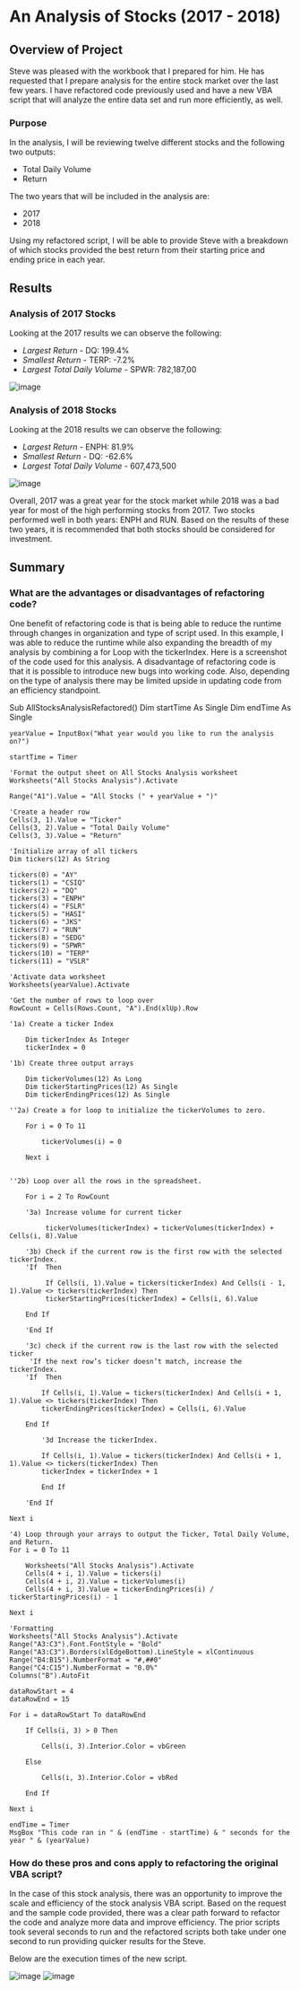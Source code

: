 # An Analysis of Stocks (2017 - 2018)

## Overview of Project
Steve was pleased with the workbook that I prepared for him. He has requested that I prepare analysis for the entire stock market over the last few years.
I have refactored code previously used and have a new VBA script that will analyze the entire data set and run more efficiently, as well.

### Purpose
In the analysis, I will be reviewing twelve different stocks and the following two outputs:

- Total Daily Volume
- Return

The two years that will be included in the analysis are: 

- 2017
- 2018

Using my refactored script, I will be able to provide Steve with a breakdown of which stocks provided the best return from their starting price and ending price in each year.

 
## Results
### Analysis of 2017 Stocks
Looking at the 2017 results we can observe the following:

-	*Largest Return* - DQ: 199.4%
-	*Smallest Return* - TERP: -7.2%
-	*Largest Total Daily Volume* - SPWR: 782,187,00

![image](https://github.com/jb-ut/stock-analysis/blob/main/VBA_Challenge_2017-AllStocksAnalysis.PNG)

### Analysis of 2018 Stocks
Looking at the 2018 results we can observe the following:

-	*Largest Return* - ENPH: 81.9%
-	*Smallest Return* - DQ: -62.6%
-	*Largest Total Daily Volume* - 607,473,500

![image](https://github.com/jb-ut/stock-analysis/blob/main/VBA_Challenge_2018-AllStocksAnalysis.PNG)

Overall, 2017 was a great year for the stock market while 2018 was a bad year for most of the high performing stocks from 2017. Two stocks performed well in both years: ENPH and RUN.
Based on the results of these two years, it is recommended that both stocks should be considered for investment. 
## Summary

### What are the advantages or disadvantages of refactoring code? 
One benefit of refactoring code is that is being able to reduce the runtime through changes in organization and type of script used. In this example, I was able to reduce the runtime while also expanding the breadth of my analysis by combining a for Loop with the tickerIndex.
Here is a screenshot of the code used for this analysis.
A disadvantage of refactoring code is that it is possible to introduce new bugs into working code. Also, depending on the type of analysis there may be limited upside in updating code from an efficiency standpoint. 

Sub AllStocksAnalysisRefactored()
    Dim startTime As Single
    Dim endTime  As Single

    yearValue = InputBox("What year would you like to run the analysis on?")

    startTime = Timer
    
    'Format the output sheet on All Stocks Analysis worksheet
    Worksheets("All Stocks Analysis").Activate
    
    Range("A1").Value = "All Stocks (" + yearValue + ")"
    
    'Create a header row
    Cells(3, 1).Value = "Ticker"
    Cells(3, 2).Value = "Total Daily Volume"
    Cells(3, 3).Value = "Return"

    'Initialize array of all tickers
    Dim tickers(12) As String
    
    tickers(0) = "AY"
    tickers(1) = "CSIQ"
    tickers(2) = "DQ"
    tickers(3) = "ENPH"
    tickers(4) = "FSLR"
    tickers(5) = "HASI"
    tickers(6) = "JKS"
    tickers(7) = "RUN"
    tickers(8) = "SEDG"
    tickers(9) = "SPWR"
    tickers(10) = "TERP"
    tickers(11) = "VSLR"
    
    'Activate data worksheet
    Worksheets(yearValue).Activate
    
    'Get the number of rows to loop over
    RowCount = Cells(Rows.Count, "A").End(xlUp).Row
    
    '1a) Create a ticker Index
    
        Dim tickerIndex As Integer
        tickerIndex = 0

    '1b) Create three output arrays
        
        Dim tickerVolumes(12) As Long
        Dim tickerStartingPrices(12) As Single
        Dim tickerEndingPrices(12) As Single
    
    ''2a) Create a for loop to initialize the tickerVolumes to zero.
    
        For i = 0 To 11
        
            tickerVolumes(i) = 0
            
        Next i
    
        
    ''2b) Loop over all the rows in the spreadsheet.
        
        For i = 2 To RowCount
    
        '3a) Increase volume for current ticker
        
             tickerVolumes(tickerIndex) = tickerVolumes(tickerIndex) + Cells(i, 8).Value
        
        '3b) Check if the current row is the first row with the selected tickerIndex.
        'If  Then
            
             If Cells(i, 1).Value = tickers(tickerIndex) And Cells(i - 1, 1).Value <> tickers(tickerIndex) Then
             tickerStartingPrices(tickerIndex) = Cells(i, 6).Value
            
        End If
        
        'End If
        
        '3c) check if the current row is the last row with the selected ticker
         'If the next row’s ticker doesn’t match, increase the tickerIndex.
        'If  Then
            
            If Cells(i, 1).Value = tickers(tickerIndex) And Cells(i + 1, 1).Value <> tickers(tickerIndex) Then
            tickerEndingPrices(tickerIndex) = Cells(i, 6).Value
     
        End If

            '3d Increase the tickerIndex.
            
            If Cells(i, 1).Value = tickers(tickerIndex) And Cells(i + 1, 1).Value <> tickers(tickerIndex) Then
            tickerIndex = tickerIndex + 1
        
            End If
            
        'End If
    
    Next i
    
    '4) Loop through your arrays to output the Ticker, Total Daily Volume, and Return.
    For i = 0 To 11
        
        Worksheets("All Stocks Analysis").Activate
        Cells(4 + i, 1).Value = tickers(i)
        Cells(4 + i, 2).Value = tickerVolumes(i)
        Cells(4 + i, 3).Value = tickerEndingPrices(i) / tickerStartingPrices(i) - 1
        
    Next i
    
    'Formatting
    Worksheets("All Stocks Analysis").Activate
    Range("A3:C3").Font.FontStyle = "Bold"
    Range("A3:C3").Borders(xlEdgeBottom).LineStyle = xlContinuous
    Range("B4:B15").NumberFormat = "#,##0"
    Range("C4:C15").NumberFormat = "0.0%"
    Columns("B").AutoFit

    dataRowStart = 4
    dataRowEnd = 15

    For i = dataRowStart To dataRowEnd
        
        If Cells(i, 3) > 0 Then
            
            Cells(i, 3).Interior.Color = vbGreen
            
        Else
        
            Cells(i, 3).Interior.Color = vbRed
            
        End If
        
    Next i
 
    endTime = Timer
    MsgBox "This code ran in " & (endTime - startTime) & " seconds for the year " & (yearValue)

### How do these pros and cons apply to refactoring the original VBA script?
In the case of this stock analysis, there was an opportunity to improve the scale and efficiency of the stock analysis VBA script. Based on the request and the sample code provided, there was a clear path forward to refactor the code and analyze more data and improve efficiency.
The prior scripts took several seconds to run and the refactored scripts both take under one second to run providing quicker results for the Steve. 

Below are the execution times of the new script.

![image](https://github.com/jb-ut/stock-analysis/blob/main/VBA_Challenge_2017.PNG) ![image](https://github.com/jb-ut/stock-analysis/blob/main/VBA_Challenge_2018.PNG)

